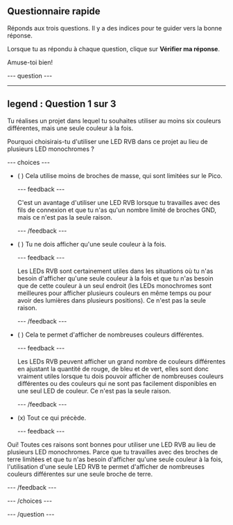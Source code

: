 ## Questionnaire rapide

Réponds aux trois questions. Il y a des indices pour te guider vers la bonne réponse.

Lorsque tu as répondu à chaque question, clique sur **Vérifier ma réponse**.

Amuse-toi bien!

--- question ---

---
legend : Question 1 sur 3
---

Tu réalises un projet dans lequel tu souhaites utiliser au moins six couleurs différentes, mais une seule couleur à la fois.

Pourquoi choisirais-tu d'utiliser une LED RVB dans ce projet au lieu de plusieurs LED monochromes ?

--- choices ---

- ( ) Cela utilise moins de broches de masse, qui sont limitées sur le Pico.

  --- feedback ---

  C'est un avantage d'utiliser une LED RVB lorsque tu travailles avec des fils de connexion et que tu n'as qu'un nombre limité de broches GND, mais ce n'est pas la seule raison.

  --- /feedback ---

- ( ) Tu ne dois afficher qu'une seule couleur à la fois.

  --- feedback ---

  Les LEDs RVB sont certainement utiles dans les situations où tu n'as besoin d'afficher qu'une seule couleur à la fois et que tu n'as besoin que de cette couleur à un seul endroit (les LEDs monochromes sont meilleures pour afficher plusieurs couleurs en même temps ou pour avoir des lumières dans plusieurs positions). Ce n'est pas la seule raison.

  --- /feedback ---

- ( ) Cela te permet d'afficher de nombreuses couleurs différentes.

  --- feedback ---

  Les LEDs RVB peuvent afficher un grand nombre de couleurs différentes en ajustant la quantité de rouge, de bleu et de vert, elles sont donc vraiment utiles lorsque tu dois pouvoir afficher de nombreuses couleurs différentes ou des couleurs qui ne sont pas facilement disponibles en une seul LED de couleur. Ce n'est pas la seule raison.

  --- /feedback ---

- (x) Tout ce qui précède.

  --- feedback ---

Oui! Toutes ces raisons sont bonnes pour utiliser une LED RVB au lieu de plusieurs LED monochromes. Parce que tu travailles avec des broches de terre limitées et que tu n'as besoin d'afficher qu'une seule couleur à la fois, l'utilisation d'une seule LED RVB te permet d'afficher de nombreuses couleurs différentes sur une seule broche de terre.

  --- /feedback ---

--- /choices ---

--- /question ---
